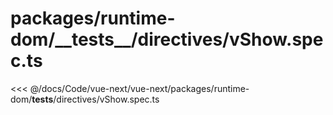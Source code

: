 # packages/runtime-dom/\_\_tests\_\_/directives/vShow.spec.ts

<<< @/docs/Code/vue-next/vue-next/packages/runtime-dom/__tests__/directives/vShow.spec.ts
